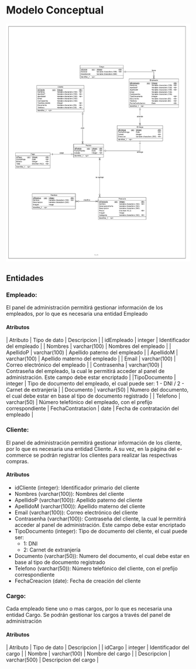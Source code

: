 # Modelo Conceptual
![Modelo Conceptual](./ModeloConceptual.jpg)

## Entidades

### Empleado:
El panel de administración permitirá gestionar información de los empleados, por lo que es necesaria una entidad Empleado
#### Atributos
| Atributo | Tipo de dato | Descripcion |
| idEmpleado | integer | Identificador del empleado |
| Nombres | varchar(100) | Nombres del empleado |
| ApellidoP | varchar(100) | Apellido paterno del empleado |
| ApellidoM | varchar(100) | Apellido materno del empleado |
| Email | varchar(100) | Correo electrónico del empleado |
| Contrasenha | varchar(100) | Contraseña del empleado, la cual le permitirá acceder al panel de administración. Este campo debe estar encriptado |
|TipoDocumento | integer | Tipo de documento del empleado, el cual puede ser: 1 - DNI / 2 - Carnet de extranjería |
| Documento | varchar(50) | Numero del documento, el cual debe estar en base al tipo de documento registrado |
| Telefono | varchar(50) | Número telefónico del empleado, con el prefijo correspondiente
| FechaContratacion | date | Fecha de contratación del empleado |

### Cliente:
El panel de administración permitirá gestionar información de los cliente, por lo que es necesaria una entidad Cliente. A su vez, en la página del e-commerce se podrán registrar los clientes para realizar las respectivas compras.
#### Atributos
* idCliente (integer): Identificador primario del cliente
* Nombres (varchar(100)): Nombres del cliente
* ApellidoP (varchar(100)): Apellido paterno del cliente
* ApellidoM (varchar(100)): Apellido materno del cliente
* Email (varchar(100)): Correo electrónico del cliente
* Contrasenha (varchar(100)): Contraseña del cliente, la cual le permitirá acceder al panel de administración. Este campo debe estar encriptado
* TipoDocumento (integer): Tipo de documento del cliente, el cual puede ser:
    * 1: DNI
    * 2: Carnet de extranjería
* Documento (varchar(50)): Numero del documento, el cual debe estar en base al tipo de documento registrado
* Telefono (varchar(50)): Número telefónico del cliente, con el prefijo correspondiente
* FechaCreacion (date): Fecha de creación del cliente

### Cargo:
Cada empleado tiene uno o mas cargos, por lo que es necesaria una entidad Cargo. Se podrán gestionar los cargos a través del panel de administración
#### Atributos
| Atributo | Tipo de dato | Descripcion |
| idCargo | integer | Identificador del cargo |
| Nombre | varchar(100) | Nombre del cargo |
| Descripcion | varchar(500) | Descripcion del cargo |